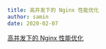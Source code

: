 ```yaml
title: 高并发下的 Nginx 性能优化
author: samin
date: 2020-02-07
```

[高并发下的 Nginx 性能优化](https://gaudy-feels-700.notion.site/Nginx-03266e64b7cf48b4a2b7cfb00750c677?pvs=4)